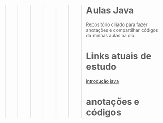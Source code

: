 >>>>>>> # Aulas Java 
>>>>>>>
>>>>>>> Repositório criado para fazer anotações e compartilhar códigos da minhas aulas na dio.
>>>>>>>
>>>>>>> # Links atuais de estudo 
>>>>>>>
>>>>>>> [introdução java ](https://www.markdownguide.org/getting-started/)
>>>>>>>
>>>>>>> 
>>>>>>>
>>>>>>> # anotações e códigos 

